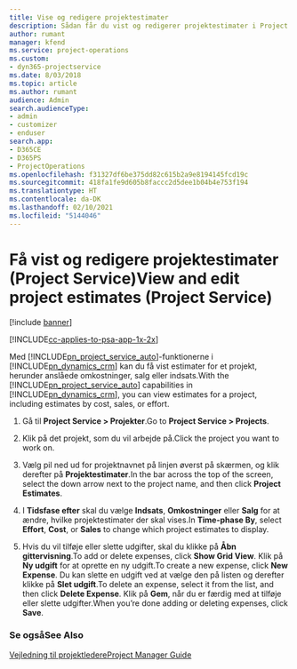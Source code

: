 ```yaml
---
title: Vise og redigere projektestimater
description: Sådan får du vist og redigerer projektestimater i Project Service
author: rumant
manager: kfend
ms.service: project-operations
ms.custom:
- dyn365-projectservice
ms.date: 8/03/2018
ms.topic: article
ms.author: rumant
audience: Admin
search.audienceType:
- admin
- customizer
- enduser
search.app:
- D365CE
- D365PS
- ProjectOperations
ms.openlocfilehash: f31327df6be375dd82c615b2a9e8194145fcd19c
ms.sourcegitcommit: 418fa1fe9d605b8faccc2d5dee1b04b4e753f194
ms.translationtype: HT
ms.contentlocale: da-DK
ms.lasthandoff: 02/10/2021
ms.locfileid: "5144046"
---
```

# <a name="view-and-edit-project-estimates-project-service"></a><span data-ttu-id="7a15e-103">Få vist og redigere projektestimater (Project Service)</span><span class="sxs-lookup"><span data-stu-id="7a15e-103">View and edit project estimates (Project Service)</span></span>

[!include [banner](../includes/psa-now-project-operations.md)]

[!INCLUDE[cc-applies-to-psa-app-1x-2x](../includes/cc-applies-to-psa-app-1x-2x.md)]

<span data-ttu-id="7a15e-104">Med [!INCLUDE[pn_project_service_auto](../includes/pn-project-service-auto.md)]-funktionerne i [!INCLUDE[pn_dynamics_crm](../includes/pn-dynamics-crm.md)] kan du få vist estimater for et projekt, herunder anslåede omkostninger, salg eller indsats.</span><span class="sxs-lookup"><span data-stu-id="7a15e-104">With the [!INCLUDE[pn_project_service_auto](../includes/pn-project-service-auto.md)] capabilities in [!INCLUDE[pn_dynamics_crm](../includes/pn-dynamics-crm.md)], you can view estimates for a project, including estimates by cost, sales, or effort.</span></span>  
  
1.  <span data-ttu-id="7a15e-105">Gå til **Project Service > Projekter**.</span><span class="sxs-lookup"><span data-stu-id="7a15e-105">Go to **Project Service > Projects**.</span></span>  
  
2.  <span data-ttu-id="7a15e-106">Klik på det projekt, som du vil arbejde på.</span><span class="sxs-lookup"><span data-stu-id="7a15e-106">Click the project you want to work on.</span></span>  
  
3.  <span data-ttu-id="7a15e-107">Vælg pil ned ud for projektnavnet på linjen øverst på skærmen, og klik derefter på **Projektestimater**.</span><span class="sxs-lookup"><span data-stu-id="7a15e-107">In the bar across the top of the screen, select the down arrow next to the project name, and then click **Project Estimates**.</span></span>  
  
4.  <span data-ttu-id="7a15e-108">I **Tidsfase efter** skal du vælge **Indsats**, **Omkostninger** eller **Salg** for at ændre, hvilke projektestimater der skal vises.</span><span class="sxs-lookup"><span data-stu-id="7a15e-108">In **Time-phase By**, select **Effort**, **Cost**, or **Sales** to change which project estimates to display.</span></span>  
  
5.  <span data-ttu-id="7a15e-109">Hvis du vil tilføje eller slette udgifter, skal du klikke på **Åbn gittervisning**.</span><span class="sxs-lookup"><span data-stu-id="7a15e-109">To add or delete expenses, click **Show Grid View**.</span></span> <span data-ttu-id="7a15e-110">Klik på **Ny udgift** for at oprette en ny udgift.</span><span class="sxs-lookup"><span data-stu-id="7a15e-110">To create a new expense, click **New Expense**.</span></span> <span data-ttu-id="7a15e-111">Du kan slette en udgift ved at vælge den på listen og derefter klikke på **Slet udgift**.</span><span class="sxs-lookup"><span data-stu-id="7a15e-111">To delete an expense, select it from the list, and then click **Delete Expense**.</span></span> <span data-ttu-id="7a15e-112">Klik på **Gem**, når du er færdig med at tilføje eller slette udgifter.</span><span class="sxs-lookup"><span data-stu-id="7a15e-112">When you’re done adding or deleting expenses, click **Save**.</span></span>  
  
### <a name="see-also"></a><span data-ttu-id="7a15e-113">Se også</span><span class="sxs-lookup"><span data-stu-id="7a15e-113">See Also</span></span>  
 [<span data-ttu-id="7a15e-114">Vejledning til projektledere</span><span class="sxs-lookup"><span data-stu-id="7a15e-114">Project Manager Guide</span></span>](../psa/project-manager-guide.md)
